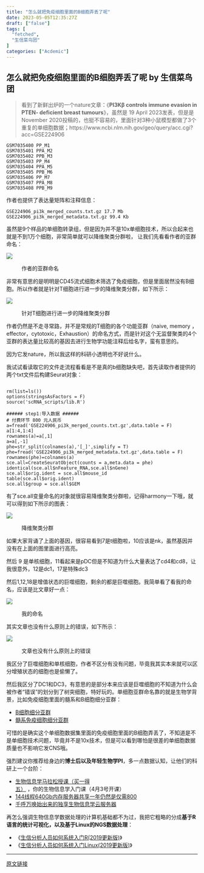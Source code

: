 ```yaml
---
title: "怎么就把免疫细胞里面的B细胞弄丢了呢"
date: 2023-05-05T12:35:27Z
draft: ["false"]
tags: [
  "fetched",
  "生信菜鸟团"
]
categories: ["Acdemic"]
---
```

怎么就把免疫细胞里面的B细胞弄丢了呢 by 生信菜鸟团
------
<div><section data-tool="mdnice编辑器" data-website="https://www.mdnice.com"><blockquote data-tool="mdnice编辑器"><p>看到了新鲜出炉的一个nature文章：《<strong>PI3Kβ controls immune evasion in PTEN- deficient breast tumours</strong>》，虽然是 19 April 2023发表，但是是November 2020投稿的，也挺不容易的，里面针对3种小鼠模型都做了3个重复的单细胞数据；https://www.ncbi.nlm.nih.gov/geo/query/acc.cgi?acc=GSE224906</p></blockquote><pre data-tool="mdnice编辑器"><span></span><code>GSM7035400 PP_M1<br>GSM7035401 PPA_M2<br>GSM7035402 PPB_M3<br>GSM7035403 PP_M4<br>GSM7035404 PPA_M5<br>GSM7035405 PPB_M6<br>GSM7035406 PP_M7<br>GSM7035407 PPA_M8<br>GSM7035408 PPB_M9<br></code></pre><p data-tool="mdnice编辑器">作者也提供了表达量矩阵和注释信息：</p><pre data-tool="mdnice编辑器"><span></span><code>GSE224906_pi3k_merged_counts.txt.gz 17.7 Mb  <br>GSE224906_pi3k_merged_metadata.txt.gz 99.4 Kb  <br></code></pre><p data-tool="mdnice编辑器">虽然是9个样品的单细胞转录组，但是因为并不是10x单细胞技术，所以合起来也就是不到1万个细胞，非常简单就可以降维聚类分群啦， 让我们先看看作者的亚群命名：</p><p><img data-galleryid="" data-ratio="1.5959183673469388" data-s="300,640" data-src="https://mmbiz.qpic.cn/mmbiz_png/cZNhZQ6j4wwaC5ggfTYia6aAguX0P9quIQ8AabaLCn2NfokeBY8qrdmZsM6WibcotmFvAofCrrn1UCYS0KxJkmPw/640?wx_fmt=png" data-type="png" data-w="490" src="https://mmbiz.qpic.cn/mmbiz_png/cZNhZQ6j4wwaC5ggfTYia6aAguX0P9quIQ8AabaLCn2NfokeBY8qrdmZsM6WibcotmFvAofCrrn1UCYS0KxJkmPw/640?wx_fmt=png"></p><figure data-tool="mdnice编辑器"><figcaption>作者的亚群命名</figcaption></figure><p data-tool="mdnice编辑器">非常有意思的是明明是CD45流式细胞术筛选了免疫细胞，但是里面居然没有B细胞。所以作者就是针对T细胞进行进一步的降维聚类分群，如下所示：</p><p><img data-galleryid="" data-ratio="1.1780415430267062" data-s="300,640" data-src="https://mmbiz.qpic.cn/mmbiz_png/cZNhZQ6j4wwaC5ggfTYia6aAguX0P9quIR62Yiaqia8tm3DgR9aWlKfbwIO30Y6npFJh1ThPvFjRasXrpqd4Z6hLQ/640?wx_fmt=png" data-type="png" data-w="674" src="https://mmbiz.qpic.cn/mmbiz_png/cZNhZQ6j4wwaC5ggfTYia6aAguX0P9quIR62Yiaqia8tm3DgR9aWlKfbwIO30Y6npFJh1ThPvFjRasXrpqd4Z6hLQ/640?wx_fmt=png"></p><figure data-tool="mdnice编辑器"><figcaption>针对T细胞进行进一步的降维聚类分群</figcaption></figure><p data-tool="mdnice编辑器">作者仍然是不走寻常路，并不是常规的T细胞的各个功能亚群（naive, memory ，effector，cytotoxic，Exhaustion）的命名方式，而是针对这个无监督聚类的4个亚群的表达量比较高的基因去进行生物学功能注释后给名字，蛮有意思的。</p><p data-tool="mdnice编辑器">因为它发nature，所以我这样的科研小透明也不好说什么。</p><p data-tool="mdnice编辑器">我试试看读取它的文件走流程看看是不是真的b细胞缺失吧，首先读取作者提供的两个txt文件后构建Seurat对象：</p><pre data-tool="mdnice编辑器"><span></span><code><br>rm(list=ls())<br>options(stringsAsFactors = <span>F</span>) <br><span>source</span>(<span>'scRNA_scripts/lib.R'</span>)<br><br><span>###### step1:导入数据 ######   </span><br><span># 付费环节 800 元人民币</span><br>a=fread(<span>'GSE224906_pi3k_merged_counts.txt.gz'</span>,data.table = <span>F</span>)<br>a[<span>1</span>:<span>4</span>,<span>1</span>:<span>4</span>]<br>rownames(a)=a[,<span>1</span>]<br>a=a[,-<span>1</span>]<br>phe=str_split(colnames(a),<span>'[_]'</span>,simplify = <span>T</span>)<br>phe=fread(<span>'GSE224906_pi3k_merged_metadata.txt.gz'</span>,data.table = <span>F</span>) <br>rownames(phe)=colnames(a)<br>sce.all=CreateSeuratObject(counts = a,meta.data = phe) <br>identical(sce.all$nFeature_RNA,sce.all$nGene)<br>sce.all$orig.ident = sce.all$mouse_id<br>table(sce.all$orig.ident)<br>sce.all$group = sce.all$GEM  <br></code></pre><p data-tool="mdnice编辑器">有了sce.all变量命名的对象就很容易降维聚类分群啦，记得harmony一下哦，就可以得到如下所示的图表：</p><p><img data-galleryid="" data-ratio="0.9074074074074074" data-s="300,640" data-src="https://mmbiz.qpic.cn/mmbiz_png/cZNhZQ6j4wwaC5ggfTYia6aAguX0P9quIL9gVOcTsJhRuADlicg0NMCVfdpTiczmJNOs8l6pVmcvapNUiaOwWsUhMA/640?wx_fmt=png" data-type="png" data-w="1080" src="https://mmbiz.qpic.cn/mmbiz_png/cZNhZQ6j4wwaC5ggfTYia6aAguX0P9quIL9gVOcTsJhRuADlicg0NMCVfdpTiczmJNOs8l6pVmcvapNUiaOwWsUhMA/640?wx_fmt=png"></p><figure data-tool="mdnice编辑器"><figcaption>降维聚类分群</figcaption></figure><p data-tool="mdnice编辑器">如果大家背诵了上面的基因，很容易看到7是t细胞啦，10应该是nk，虽然基因并没有在上面的图里面进行高亮。</p><p data-tool="mdnice编辑器">然后 9 是单核细胞，11看起来是pDC但是不知道为什么大量表达了cd4和cd8，让我很意外，12是dc1，17是特殊dc3</p><p data-tool="mdnice编辑器">然后1,12,18是增值状态的巨噬细胞，剩余的都是巨噬细胞。我简单看了看我的命名，应该是比文章好一点：</p><p><img data-galleryid="" data-ratio="0.37777777777777777" data-s="300,640" data-src="https://mmbiz.qpic.cn/mmbiz_png/cZNhZQ6j4wwaC5ggfTYia6aAguX0P9quIRT4z9y18GMU8AU2qa0oO4dalqGEKF9q9OGibqgTj5qouEWKm735LmjA/640?wx_fmt=png" data-type="png" data-w="1080" src="https://mmbiz.qpic.cn/mmbiz_png/cZNhZQ6j4wwaC5ggfTYia6aAguX0P9quIRT4z9y18GMU8AU2qa0oO4dalqGEKF9q9OGibqgTj5qouEWKm735LmjA/640?wx_fmt=png"></p><figure data-tool="mdnice编辑器"><figcaption>我的命名</figcaption></figure><p data-tool="mdnice编辑器">其实文章也没有什么原则上的错误，如下所示：</p><p><img data-galleryid="" data-ratio="0.4740740740740741" data-s="300,640" data-src="https://mmbiz.qpic.cn/mmbiz_png/cZNhZQ6j4wwaC5ggfTYia6aAguX0P9quICpzfPGBwntcX1Nzk0Y7Jzb0uRSwTJb86whFPicXCn6Naabyiaa7Pm7Og/640?wx_fmt=png" data-type="png" data-w="1080" src="https://mmbiz.qpic.cn/mmbiz_png/cZNhZQ6j4wwaC5ggfTYia6aAguX0P9quICpzfPGBwntcX1Nzk0Y7Jzb0uRSwTJb86whFPicXCn6Naabyiaa7Pm7Og/640?wx_fmt=png"></p><figure data-tool="mdnice编辑器"><figcaption>文章也没有什么原则上的错误</figcaption></figure><p data-tool="mdnice编辑器">我区分了巨噬细胞和单核细胞，作者不区分有没有问题，毕竟我其实本来就可以区分增殖状态的细胞也是偷懒了。</p><p data-tool="mdnice编辑器">然后我区分了DC1和DC3，有意思的是部分本来应该是巨噬细胞的不知道为什么会被作者“错误”的划分到了树突细胞，特好玩的。单细胞亚群命名靠的就是生物学背景，比如免疫细胞里面的髓系和B细胞细分亚群：</p><ul data-tool="mdnice编辑器"><li><section><a href="https://mp.weixin.qq.com/s?__biz=MzI1Njk4ODE0MQ==&amp;mid=2247506948&amp;idx=1&amp;sn=025d7f91abfa1b68d7910c86cf709e43&amp;scene=21#wechat_redirect" data-linktype="2">B细胞细分亚群</a></section></li><li><section><a href="https://mp.weixin.qq.com/s?__biz=MzI1Njk4ODE0MQ==&amp;mid=2247506971&amp;idx=1&amp;sn=f0242285e2c827d922f938d9858d4ffe&amp;scene=21#wechat_redirect" data-linktype="2">髓系免疫细胞细分亚群</a></section></li></ul><p data-tool="mdnice编辑器">可惜的是确实这个单细胞数据集里面的免疫细胞里面的B细胞弄丢了，不知道是不是单细胞技术问题，毕竟并不是10x技术，但是可以看到哪怕是很差的单细胞数据质量也不影响它发CNS哦。</p></section><p data-tool="mdnice编辑器">强烈建议你推荐给身边的<strong>博士后以及年轻生物学PI</strong>，多一点数据认知，让他们的科研上一个台阶：</p><ul data-tool="mdnice编辑器"><li><section><a target="_blank" href="http://mp.weixin.qq.com/s?__biz=MzAxMDkxODM1Ng==&amp;mid=2247521372&amp;idx=1&amp;sn=373dcb6bd096e42961254c96480c0676&amp;chksm=9b4bd4e7ac3c5df17b9d27667a7ce8daebca8d58776c7f7d914b6c4d5c524eaa5450c11fc458&amp;scene=21#wechat_redirect" textvalue="生物信息学马拉松授课（买‍一得五）" linktype="text" imgurl="" imgdata="null" data-itemshowtype="0" tab="innerlink" data-linktype="2" hasload="1">生物信息学马拉松授课（买一得五）</a> ，你的生物信息学入门课（4月3号开课）</section></li><li><section><a target="_blank" href="http://mp.weixin.qq.com/s?__biz=MzAxMDkxODM1Ng==&amp;mid=2247519765&amp;idx=2&amp;sn=6cb33654c7751f4c3df0f84743f77aaf&amp;chksm=9b4bceaeac3c47b8899afc00077b96357b87a4ed6b75e7c434ba14071fd6c8448e4c218de5e0&amp;scene=21#wechat_redirect" textvalue="144线程640Gb内存服务器共享一年仍然是仅需800" linktype="text" imgurl="" imgdata="null" data-itemshowtype="0" tab="innerlink" data-linktype="2" hasload="1">144线程640Gb内存服务器共享一年仍然是仅需800</a></section></li><li><section><a target="_blank" href="http://mp.weixin.qq.com/s?__biz=MzAxMDkxODM1Ng==&amp;mid=2247519765&amp;idx=1&amp;sn=ce5a8c8182f854c88043059f8c2cb9ff&amp;chksm=9b4bceaeac3c47b88c19941d43dbb1401f3a92206481a0afc41159927868199643f795d62a7e&amp;scene=21#wechat_redirect" textvalue="千呼万唤始出来的独享生物信息学云服务器" linktype="text" imgurl="" imgdata="null" data-itemshowtype="0" tab="innerlink" data-linktype="2" hasload="1">千呼万唤始出来的独享生物信息学云服务器</a></section></li></ul><p><span>再怎么强调生物信息学数据处理的计算机基础都不为过，<span>我把它粗略的分成</span><strong>基于R语言的统计可视化，以及基于Linux的NGS数据处理</strong><span>：</span></span></p><ul data-tool="mdnice编辑器"><li><section>《<a href="https://mp.weixin.qq.com/s?__biz=MzAxMDkxODM1Ng==&amp;mid=2247491094&amp;idx=1&amp;sn=3a8ececefdf5894f4ef98b0823f204b8&amp;scene=21#wechat_redirect" data-linktype="2">生信分析人员如何系统入门R(2019更新版)</a>》</section></li><li><section>《<a href="https://mp.weixin.qq.com/s?__biz=MzAxMDkxODM1Ng==&amp;mid=2247491112&amp;idx=1&amp;sn=5c23959b4f36ba83532debdacf3eaa45&amp;scene=21#wechat_redirect" data-linktype="2">生信分析人员如何系统入门Linux(2019更新版)</a>》</section></li></ul><p><mp-style-type data-value="3"></mp-style-type></p></div>  
<hr>
<a href="https://mp.weixin.qq.com/s/Zgr8AE6gSdu3s-RF1lMN9w",target="_blank" rel="noopener noreferrer">原文链接</a>
